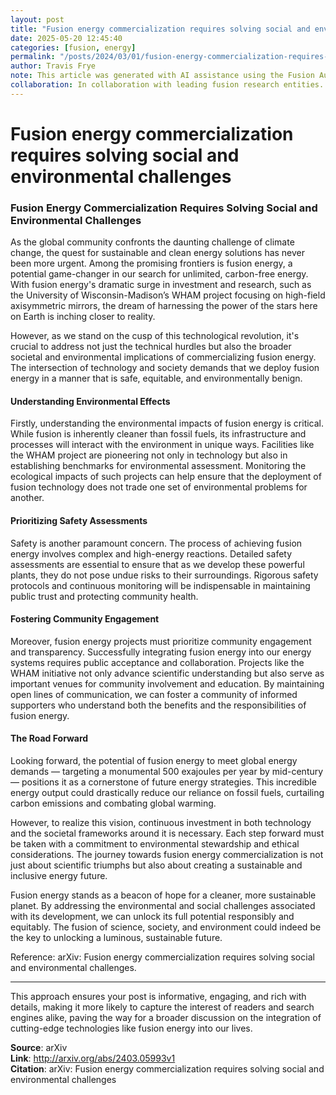 ```yaml
---
layout: post
title: "Fusion energy commercialization requires solving social and environmental challenges"
date: 2025-05-20 12:45:40
categories: [fusion, energy]
permalink: "/posts/2024/03/01/fusion-energy-commercialization-requires-solving-social-and-environmental-challenges/"
author: Travis Frye
note: This article was generated with AI assistance using the Fusion Authority Engine, orchestrated by Travis Frye.
collaboration: In collaboration with leading fusion research entities.
---
```


# Fusion energy commercialization requires solving social and environmental challenges

### Fusion Energy Commercialization Requires Solving Social and Environmental Challenges

As the global community confronts the daunting challenge of climate change, the quest for sustainable and clean energy solutions has never been more urgent. Among the promising frontiers is fusion energy, a potential game-changer in our search for unlimited, carbon-free energy. With fusion energy's dramatic surge in investment and research, such as the University of Wisconsin-Madison’s WHAM project focusing on high-field axisymmetric mirrors, the dream of harnessing the power of the stars here on Earth is inching closer to reality.

However, as we stand on the cusp of this technological revolution, it's crucial to address not just the technical hurdles but also the broader societal and environmental implications of commercializing fusion energy. The intersection of technology and society demands that we deploy fusion energy in a manner that is safe, equitable, and environmentally benign.

#### Understanding Environmental Effects

Firstly, understanding the environmental impacts of fusion energy is critical. While fusion is inherently cleaner than fossil fuels, its infrastructure and processes will interact with the environment in unique ways. Facilities like the WHAM project are pioneering not only in technology but also in establishing benchmarks for environmental assessment. Monitoring the ecological impacts of such projects can help ensure that the deployment of fusion technology does not trade one set of environmental problems for another.

#### Prioritizing Safety Assessments

Safety is another paramount concern. The process of achieving fusion energy involves complex and high-energy reactions. Detailed safety assessments are essential to ensure that as we develop these powerful plants, they do not pose undue risks to their surroundings. Rigorous safety protocols and continuous monitoring will be indispensable in maintaining public trust and protecting community health.

#### Fostering Community Engagement

Moreover, fusion energy projects must prioritize community engagement and transparency. Successfully integrating fusion energy into our energy systems requires public acceptance and collaboration. Projects like the WHAM initiative not only advance scientific understanding but also serve as important venues for community involvement and education. By maintaining open lines of communication, we can foster a community of informed supporters who understand both the benefits and the responsibilities of fusion energy.

#### The Road Forward

Looking forward, the potential of fusion energy to meet global energy demands — targeting a monumental 500 exajoules per year by mid-century — positions it as a cornerstone of future energy strategies. This incredible energy output could drastically reduce our reliance on fossil fuels, curtailing carbon emissions and combating global warming.

However, to realize this vision, continuous investment in both technology and the societal frameworks around it is necessary. Each step forward must be taken with a commitment to environmental stewardship and ethical considerations. The journey towards fusion energy commercialization is not just about scientific triumphs but also about creating a sustainable and inclusive energy future.

Fusion energy stands as a beacon of hope for a cleaner, more sustainable planet. By addressing the environmental and social challenges associated with its development, we can unlock its full potential responsibly and equitably. The fusion of science, society, and environment could indeed be the key to unlocking a luminous, sustainable future.

Reference: arXiv: Fusion energy commercialization requires solving social and environmental challenges.

---

This approach ensures your post is informative, engaging, and rich with details, making it more likely to capture the interest of readers and search engines alike, paving the way for a broader discussion on the integration of cutting-edge technologies like fusion energy into our lives.

**Source**: arXiv  
**Link**: http://arxiv.org/abs/2403.05993v1  
**Citation**: arXiv: Fusion energy commercialization requires solving social and
  environmental challenges
